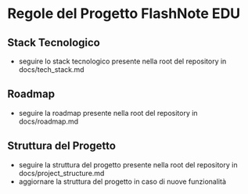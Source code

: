 # Regole del Progetto FlashNote EDU

## Stack Tecnologico
- seguire lo stack tecnologico presente nella root del repository in docs/tech_stack.md

## Roadmap
- seguire la roadmap presente nella root del repository in docs/roadmap.md

## Struttura del Progetto
- seguire la struttura del progetto presente nella root del repository in docs/project_structure.md
- aggiornare la struttura del progetto in caso di nuove funzionalità